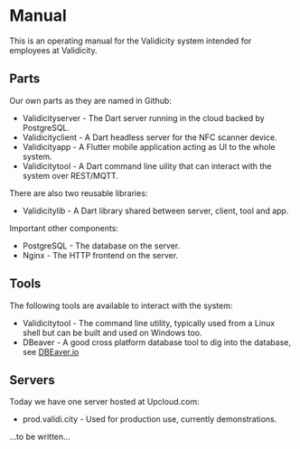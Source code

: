 # Manual
This is an operating manual for the Validicity system intended for employees at Validicity.

## Parts
Our own parts as they are named in Github:

* Validicityserver - The Dart server running in the cloud backed by PostgreSQL.
* Validicityclient - A Dart headless server for the NFC scanner device.
* Validicityapp    - A Flutter mobile application acting as UI to the whole system.
* Validicitytool   - A Dart command line uility that can interact with the system over REST/MQTT.

There are also two reusable libraries:

* Validicitylib    - A Dart library shared between server, client, tool and app.

Important other components:

* PostgreSQL - The database on the server.
* Nginx - The HTTP frontend on the server.

## Tools
The following tools are available to interact with the system:

* Validicitytool - The command line utility, typically used from a Linux shell but can be built and used on Windows too.
* DBeaver - A good cross platform database tool to dig into the database, see [DBEaver.io](https://dbeaver.io)

## Servers
Today we have one server hosted at Upcloud.com:

* prod.validi.city - Used for production use, currently demonstrations.

...to be written...